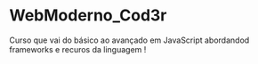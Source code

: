 # WebModerno_Cod3r
Curso que vai do básico ao avançado em JavaScript  abordandod frameworks e recuros da linguagem !

